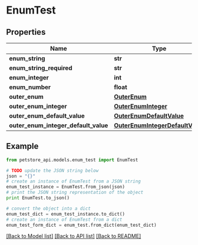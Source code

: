 # EnumTest


## Properties
Name | Type | Description | Notes
------------ | ------------- | ------------- | -------------
**enum_string** | **str** |  | [optional] 
**enum_string_required** | **str** |  | 
**enum_integer** | **int** |  | [optional] 
**enum_number** | **float** |  | [optional] 
**outer_enum** | [**OuterEnum**](OuterEnum.md) |  | [optional] 
**outer_enum_integer** | [**OuterEnumInteger**](OuterEnumInteger.md) |  | [optional] 
**outer_enum_default_value** | [**OuterEnumDefaultValue**](OuterEnumDefaultValue.md) |  | [optional] 
**outer_enum_integer_default_value** | [**OuterEnumIntegerDefaultValue**](OuterEnumIntegerDefaultValue.md) |  | [optional] 

## Example

```python
from petstore_api.models.enum_test import EnumTest

# TODO update the JSON string below
json = "{}"
# create an instance of EnumTest from a JSON string
enum_test_instance = EnumTest.from_json(json)
# print the JSON string representation of the object
print EnumTest.to_json()

# convert the object into a dict
enum_test_dict = enum_test_instance.to_dict()
# create an instance of EnumTest from a dict
enum_test_form_dict = enum_test.from_dict(enum_test_dict)
```
[[Back to Model list]](../README.md#documentation-for-models) [[Back to API list]](../README.md#documentation-for-api-endpoints) [[Back to README]](../README.md)


